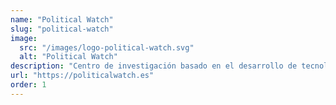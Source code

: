 ```yaml
---
name: "Political Watch"
slug: "political-watch"
image:
  src: "/images/logo-political-watch.svg"
  alt: "Political Watch"
description: "Centro de investigación basado en el desarrollo de tecnologías cívicas. Bucea en los datos para mejorar la democracia. Promueve la vigilancia ciudadana, la participación y la rendición de cuentas. Estimula un debate público de calidad."
url: "https://politicalwatch.es"
order: 1
---
```

